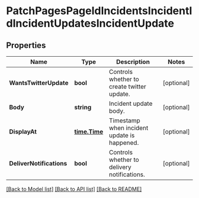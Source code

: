 # PatchPagesPageIdIncidentsIncidentIdIncidentUpdatesIncidentUpdate

## Properties
Name | Type | Description | Notes
------------ | ------------- | ------------- | -------------
**WantsTwitterUpdate** | **bool** | Controls whether to create twitter update. | [optional] 
**Body** | **string** | Incident update body. | [optional] 
**DisplayAt** | [**time.Time**](time.Time.md) | Timestamp when incident update is happened. | [optional] 
**DeliverNotifications** | **bool** | Controls whether to delivery notifications. | [optional] 

[[Back to Model list]](../README.md#documentation-for-models) [[Back to API list]](../README.md#documentation-for-api-endpoints) [[Back to README]](../README.md)


